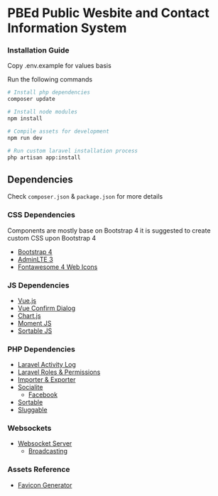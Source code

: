 # PBEd Public Wesbite and Contact Information System

### Installation Guide
Copy .env.example for values basis

Run the following commands

```bash
# Install php dependencies
composer update

# Install node modules
npm install

# Compile assets for development
npm run dev

# Run custom laravel installation process
php artisan app:install
```

## Dependencies
Check ```composer.json``` & ```package.json``` for more details

### CSS Dependencies
Components are mostly base on Bootstrap 4 it is suggested to create custom CSS upon Bootstrap 4
- [Bootstrap 4](https://getbootstrap.com/docs/4.3/getting-started/introduction/)
- [AdminLTE 3](https://adminlte.io/themes/dev/AdminLTE/index.html)
- [Fontawesome 4 Web Icons](https://fontawesome.com/icons?d=gallery&s=solid&m=free)

### JS Dependencies
- [Vue.js](https://vuetifyjs.com/)
- [Vue Confirm Dialog](https://www.npmjs.com/package/vuejs-dialog)
- [Chart.js](https://www.chartjs.org/docs/latest/)
- [Moment JS](https://momentjs.com/)
- [Sortable JS](https://github.com/SortableJS/Sortable)

### PHP Dependencies
- [Laravel Activity Log](https://docs.spatie.be/laravel-activitylog/v2/introduction)
- [Laravel Roles & Permissions](https://github.com/spatie/laravel-permission)
- [Importer & Exporter](https://docs.laravel-excel.com/3.1/getting-started/)
- [Socialite](https://laravel.com/docs/5.8/socialite)
	- [Facebook](https://www.tutsmake.com/laravel-5-facebook-login-with-socialite)
- [Sortable](https://github.com/boxfrommars/rutorika-sortable)
- [Sluggable](https://github.com/spatie/laravel-sluggable)

### Websockets
- [Websocket Server](https://github.com/tlaverdure/laravel-echo-server)
	- [Broadcasting](https://laravel.com/docs/5.8/broadcasting)

### Assets Reference
- [Favicon Generator](https://www.favicon-generator.org)
